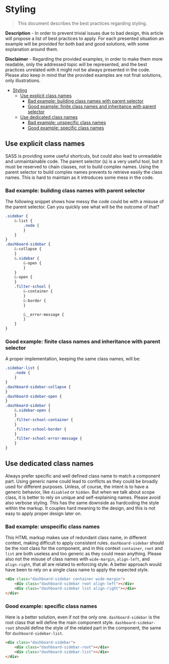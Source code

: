 <!--
authors:
    - "Jean-Sébastien Conan"
tags:
    Frontend Architecture:
        - "Best practices"
-->

# Styling

> This document describes the best practices regarding styling.

**Description** -
In order to prevent trivial issues due to bad design, this article will propose
a list of best practices to apply. For each presented situation an example will
be provided for both bad and good solutions, with some explanation around them.

**Disclaimer** -
Regarding the provided examples, in order to make them more readable, only the
addressed topic will be represented, and the best practices unrelated with it might
not be always presented in the code. Please also keep in mind that the provided
examples are not final solutions, only illustrations.

<!-- TOC depthFrom:1 depthTo:6 withLinks:1 updateOnSave:1 orderedList:0 -->

- [Styling](#styling)
	- [Use explicit class names](#use-explicit-class-names)
		- [Bad example: building class names with parent selector](#bad-example-building-class-names-with-parent-selector)
		- [Good example: finite class names and inheritance with parent selector](#good-example-finite-class-names-and-inheritance-with-parent-selector)
	- [Use dedicated class names](#use-dedicated-class-names)
		- [Bad example: unspecific class names](#bad-example-unspecific-class-names)
		- [Good example: specific class names](#good-example-specific-class-names)

<!-- /TOC -->

## Use explicit class names
SASS is providing some useful shortcuts, but could also lead to unreadable
and unmaintainable code. The parent selector (`&`) is a very useful tool,
but it must be reserved to chain classes, not to build complex names.
Using the parent selector to build complex names prevents to retrieve easily
the class names. This is hard to maintain as it introduces some mess in the
code.

### Bad example: building class names with parent selector
The following snippet shows how messy the code could be with a misuse of the
parent selector. Can you quickly see what will be the outcome of that?

```scss
.sidebar {
    &-list {
        .node {
        }
    }
}
.dashboard-sidebar {
    &-collapse {
    }
    &.sidebar {
        &-open {
        }
    }
    &-open {
    }
    .filter-school {
        &-container {
        }
        &-border {
        }

        &__error-message {
        }
    }
}
```

### Good example: finite class names and inheritance with parent selector
A proper implementation, keeping the same class names, will be:

```scss
.sidebar-list {
    .node {
    }
}
.dashboard-sidebar-collapse {
}
.dashboard-sidebar-open {
}
.dashboard-sidebar {
    &.sidebar-open {
    }
    .filter-school-container {
    }
    .filter-school-border {
    }
    .filter-school-error-message {
    }
}
```

## Use dedicated class names
Always prefer specific and well defined class name to match a component part.
Using generic name could lead to conflicts as they could be broadly used for
different purposes. Unless, of course, the intent is to have a generic behavior,
like `disabled` or `hidden`. But when we talk about scope class, it is better
to rely on unique and self-explaining names. Please avoid also verbose styling.
This has the same downside as hardcoding the style within the markup. It couples 
hard meaning to the design, and this is not easy to apply proper design later on.

### Bad example: unspecific class names
This HTML markup makes use of redundant class name, in different context,
making difficult to apply consistent rules. `dashboard-sidebar` should be the
root class for the component, and in this context `container`, `root` and `list`
are both useless and too generic as they could mean anything. Please also not
the misuse of class names with `wide-margin`, `align-left`, and `align-right`,
that all are related to enforcing style. A better approach would have been to
rely on a single class name to apply the expected style.

```html
<div class="dashboard-sidebar container wide-margin">
    <div class="dashboard-sidebar root align-left"></div>
    <div class="dashboard-sidebar list align-right"></div>
</div>
```

### Good example: specific class names
Here is a better solution, even if not the only one. `dashboard-sidebar` is the
root class that will define the main component style. `dashboard-sidebar-root`
should define the style of the related part in the component, the same for
`dashboard-sidebar-list`.

```html
<div class="dashboard-sidebar">
    <div class="dashboard-sidebar-root"></div>
    <div class="dashboard-sidebar-list"></div>
</div>
```
